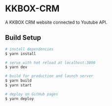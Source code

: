 # KKBOX-CRM

A KKBOX CRM website connected to Youtube API.

## Build Setup

```bash
# install dependencies
$ yarn install

# serve with hot reload at localhost:3000
$ yarn dev

# build for production and launch server
$ yarn build
$ yarn start

# deploy on GitHub pages
$ yarn deploy
```
